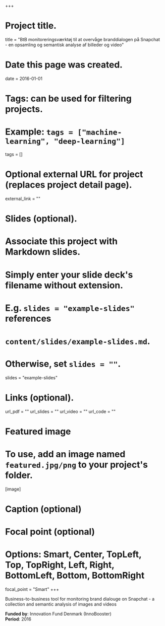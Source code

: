 +++
# Project title.
title = "BtB monitoreringsværktøj til at overvåge branddialogen på Snapchat - en opsamling og semantisk analyse af billeder og video"

# Date this page was created.
date = 2016-01-01

# Tags: can be used for filtering projects.
# Example: `tags = ["machine-learning", "deep-learning"]`
tags = []

# Optional external URL for project (replaces project detail page).
external_link = ""

# Slides (optional).
#   Associate this project with Markdown slides.
#   Simply enter your slide deck's filename without extension.
#   E.g. `slides = "example-slides"` references 
#   `content/slides/example-slides.md`.
#   Otherwise, set `slides = ""`.
slides = "example-slides"

# Links (optional).
url_pdf = ""
url_slides = ""
url_video = ""
url_code = ""


# Featured image
# To use, add an image named `featured.jpg/png` to your project's folder. 
[image]
  # Caption (optional)
  
  # Focal point (optional)
  # Options: Smart, Center, TopLeft, Top, TopRight, Left, Right, BottomLeft, Bottom, BottomRight
  focal_point = "Smart"
+++

Business-to-business tool for monitoring brand dialouge on Snapchat - a collection and semantic analysis of images and videos


<b>Funded by</b>: Innovation Fund Denmark (InnoBooster)
<br>
<b>Period</b>: 2016